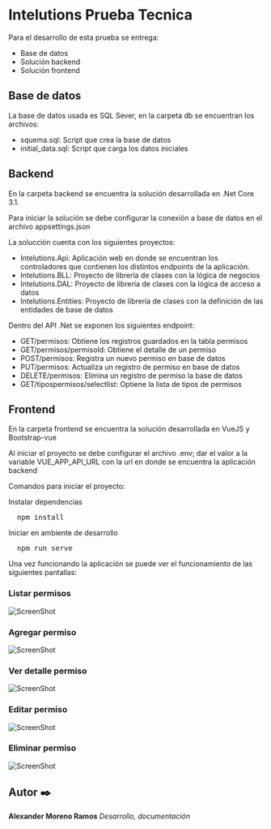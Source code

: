# Intelutions Prueba Tecnica
Para el desarrollo de esta prueba se entrega:
* Base de datos
* Solución backend
* Solución frontend

## Base de datos
La base de datos usada es SQL Sever, en la carpeta db se encuentran los archivos: 
* squema.sql: Script que crea la base de datos
* initial_data.sql: Script que carga los datos iniciales

## Backend
En la carpeta backend se encuentra la solución desarrollada en .Net Core 3.1.

Para iniciar la solución se debe configurar la conexión a base de datos en el archivo appsettings.json

La solucción cuenta con los siguientes proyectos:
* Intelutions.Api: Aplicación web en donde se encuentran los controladores que contienen los distintos endpoints de la aplicación.
* Intelutions.BLL: Proyecto de librería de clases con la lógica de negocios
* Intelutions.DAL: Proyecto de librería de clases con la lógica de acceso a datos
* Intelutions.Entities: Proyecto de librería de clases con la definición de las entidades de base de datos

Dentro del API .Net se exponen los siguientes endpoint:
* GET/permisos: Obtiene los registros guardados en la tabla permisos
* GET/permisos/permisoId: Obtiene el detalle de un permiso
* POST/permisos: Registra un nuevo permiso en base de datos
* PUT/permisos: Actualiza un registro de permiso en base de datos
* DELETE/permisos: Elimina un registro de permiso la base de datos
* GET/tipospermisos/selectlist: Optiene la lista de tipos de permisos

## Frontend
En la carpeta frontend se encuentra la solución desarrollada en VueJS y Bootstrap-vue

Al iniciar el proyecto se debe configurar el archivo .env; dar el valor a la variable VUE_APP_API_URL con la url en donde se encuentra la aplicación backend

Comandos para iniciar el proyecto:

Instalar dependencias
<pre>
  npm install
</pre>

Iniciar en ambiente de desarrollo
<pre>
  npm run serve
</pre>

Una vez funcionando la aplicación se puede ver el funcionamiento de las siguientes pantallas:
### Listar permisos
![ScreenShot](https://raw.github.com/lexmrco/intelutions-prueba-tecnica/main/docs/listar.png)
### Agregar permiso
![ScreenShot](https://raw.github.com/lexmrco/intelutions-prueba-tecnica/main/docs/crear.png)
### Ver detalle permiso
![ScreenShot](https://raw.github.com/lexmrco/intelutions-prueba-tecnica/main/docs/ver.png)
### Editar permiso
![ScreenShot](https://raw.github.com/lexmrco/intelutions-prueba-tecnica/main/docs/editar.png)
### Eliminar permiso
![ScreenShot](https://raw.github.com/lexmrco/intelutions-prueba-tecnica/main/docs/eliminar.png)

## Autor ✒️
**Alexander Moreno Ramos** _Desarrollo, documentación_
